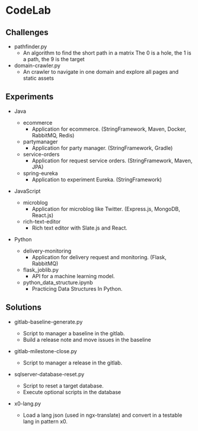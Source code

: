 # CodeLab

  
## Challenges
- pathfinder.py 
  - An algorithm to find the short path in a matrix The 0 is a hole, the 1 is a path, the 9 is the target
- domain-crawler.py
  - An crawler to navigate in one domain and explore all pages and static assets
  
## Experiments
- Java
  - ecommerce
    - Application for ecommerce. (StringFramework, Maven, Docker, RabbitMQ, Redis)
  - partymanager
    - Application for party manager. (StringFramework, Gradle)
  - service-orders
    - Application for request service orders. (StringFramework, Maven, JPA)
  - spring-eureka
    - Application to experiment Eureka. (StringFramework)

- JavaScript
  - microblog
    - Application for microblog like Twitter. (Express.js, MongoDB, React.js)
  - rich-text-editor
    - Rich text editor with Slate.js and React.

- Python
  - delivery-monitoring
    - Application for delivery request and monitoring. (Flask, RabbitMQ)
  - flask_joblib.py
    - API for a machine learning model.
  - python_data_structure.ipynb
    - Practicing Data Structures In Python. 


## Solutions
- gitlab-baseline-generate.py
  - Script to manager a baseline in the gitlab. 
  - Build a release note and move issues in the baseline
  
- gitlab-milestone-close.py 
  - Script to manager a release in the gitlab.

- sqlserver-database-reset.py
  - Script to reset a target database.
  - Execute optional scripts in the database

- x0-lang.py 
  - Load a lang json (used in ngx-translate) and convert in a testable lang in pattern x0.

